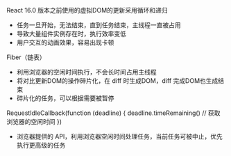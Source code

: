 React 16.0 版本之前使用的虚拟DOM的更新采用循环和递归
- 任务一旦开始，无法结束，直到任务结束，主线程一直被占用
- 导致大量组件实例存在时，执行效率变低
- 用户交互的动画效果，容易出现卡顿

Fiber（链表）
- 利用浏览器的空闲时间执行，不会长时间占用主线程
- 将对比更新DOM的操作碎片化，在 diff 时生成DOM，diff 完成DOM也生成结束
- 碎片化的任务，可以根据需要被暂停

RequestIdleCallback(function (deadline) { deadline.timeRemaining() // 获取浏览器的空闲时间 })
- 浏览器提供的 API，利用浏览器空闲时间处理任务，当前任务可被中止，优先执行更高级的任务